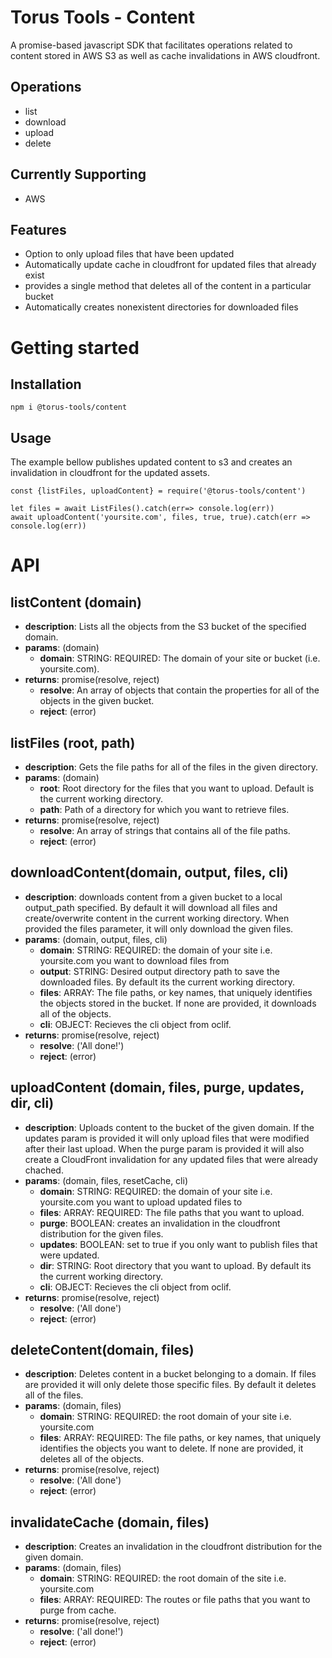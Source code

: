 # Torus Tools - Content
A promise-based javascript SDK that facilitates operations related to content stored in AWS S3 as well as cache invalidations in AWS cloudfront.

## Operations
- list
- download
- upload
- delete


## Currently Supporting
- AWS

## Features
- Option to only upload files that have been updated
- Automatically update cache in cloudfront for updated files that already exist
- provides a single method that deletes all of the content in a particular bucket
- Automatically creates nonexistent directories for downloaded files 


# Getting started
## Installation
```
npm i @torus-tools/content
```

## Usage
The example bellow publishes updated content to s3 and creates an invalidation in cloudfront for the updated assets.
```
const {listFiles, uploadContent} = require('@torus-tools/content')

let files = await ListFiles().catch(err=> console.log(err))
await uploadContent('yoursite.com', files, true, true).catch(err => console.log(err))
```

# API
## listContent (domain)
- **description**: Lists all the objects from the S3 bucket of the specified domain.
- **params**: (domain)
  - **domain**: STRING: REQUIRED: The domain of your site or bucket (i.e. yoursite.com).
- **returns**: promise(resolve, reject)
  - **resolve**: An array of objects that contain the properties for all of the objects in the given bucket.
  - **reject**: (error)

## listFiles (root, path)
- **description**: Gets the file paths for all of the files in the given directory.
- **params**: (domain)
  - **root**: Root directory for the files that you want to upload. Default is the current working directory.
  - **path**: Path of a directory for which you want to retrieve files.
- **returns**: promise(resolve, reject)
  - **resolve**: An array of strings that contains all of the file paths.
  - **reject**: (error)

## downloadContent(domain, output, files, cli)
- **description**: downloads content from a given bucket to a local output_path specified. By default it will download all files and create/overwrite content in the current working directory. When provided the files parameter, it will only download the given files.
- **params**: (domain, output, files, cli)
  - **domain**: STRING: REQUIRED: the domain of your site i.e. yoursite.com you want to download files from
  - **output**: STRING: Desired output directory path to save the downloaded files. By default its the current working directory.
  - **files**: ARRAY: The file paths, or key names, that uniquely identifies the objects stored in the bucket. If none are provided, it downloads all of the objects.
  - **cli**: OBJECT: Recieves the cli object from oclif.
- **returns**: promise(resolve, reject)
  - **resolve**: ('All done!')
  - **reject**: (error)

## uploadContent (domain, files, purge, updates, dir, cli)
- **description**: Uploads content to the bucket of the given domain. If the updates param is provided it will only upload files that were modified after their last upload. When the purge param is provided it will also create a CloudFront invalidation for any updated files that were already chached.
- **params**: (domain, files, resetCache, cli)
  - **domain**: STRING: REQUIRED: the domain of your site i.e. yoursite.com you want to upload updated files to
  - **files**: ARRAY: REQUIRED: The file paths that you want to upload.
  - **purge**: BOOLEAN: creates an invalidation in the cloudfront distribution for the given files.
  - **updates**: BOOLEAN: set to true if you only want to publish files that were updated.
  - **dir**: STRING: Root directory that you want to upload. By default its the current working directory.
  - **cli**: OBJECT: Recieves the cli object from oclif.
- **returns**: promise(resolve, reject)
  - **resolve**: ('All done')
  - **reject**: (error)

## deleteContent(domain, files)
- **description**: Deletes content in a bucket belonging to a domain. If files are provided it will only delete those specific files. By default it deletes all of the files.
- **params**: (domain, files)
  - **domain**: STRING: REQUIRED: the root domain of your site i.e. yoursite.com
  - **files**: ARRAY: REQUIRED: The file paths, or key names, that uniquely identifies the objects you want to delete. If none are provided, it deletes all of the objects.
- **returns**: promise(resolve, reject)
  - **resolve**: ('All done')
  - **reject**: (error)

## invalidateCache (domain, files)
- **description**: Creates an invalidation in the cloudfront distribution for the given domain.
- **params**: (domain, files)
  - **domain**: STRING: REQUIRED: the root domain of the site i.e. yoursite.com
  - **files**: ARRAY: REQUIRED: The routes or file paths that you want to purge from cache.
- **returns**: promise(resolve, reject)
  - **resolve**: ('all done!')
  - **reject**: (error)